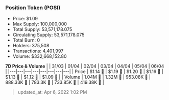 
  ### Position Token (POSI)
  - Price: $1.09
  - Max Supply: 100,000,000
  - Total Supply: 53,571,178.075
  - Circulating Supply: 53,571,178.075
  - Total Burn: 0
  - Holders: 375,508
  - Transactions: 4,401,997
  - Volume: $332,668,152.80

  **7D Price & Volume**
  | | 31&#x2F;03 | 01&#x2F;04 | 02&#x2F;04 | 03&#x2F;04 | 04&#x2F;04 | 05&#x2F;04 | 06&#x2F;04 |
  |---|---|---|---|---|---|---|---|
  | Price | $1.14 🔻 | $1.19 🚀 | $1.20 🚀 | $1.16 🔻 | $1.13 🔻 | $1.12 🔻 | $1.09 🔻 |
  | Volume | 1.04M 🚀 | 1.32M 🚀 | 953.08K 🔻 | 888.33K 🔻 | 783.3K 🔻 | 733.85K 🔻 | 419.38K 🔻 |

  > updated_at: Apr 6, 2022 1:02 PM
